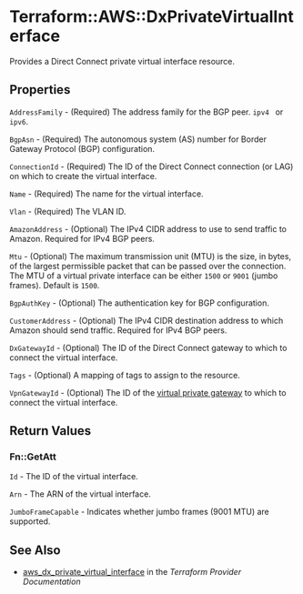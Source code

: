 # Terraform::AWS::DxPrivateVirtualInterface

Provides a Direct Connect private virtual interface resource.

## Properties

`AddressFamily` - (Required) The address family for the BGP peer. `ipv4 ` or `ipv6`.

`BgpAsn` - (Required) The autonomous system (AS) number for Border Gateway Protocol (BGP) configuration.

`ConnectionId` - (Required) The ID of the Direct Connect connection (or LAG) on which to create the virtual interface.

`Name` - (Required) The name for the virtual interface.

`Vlan` - (Required) The VLAN ID.

`AmazonAddress` - (Optional) The IPv4 CIDR address to use to send traffic to Amazon. Required for IPv4 BGP peers.

`Mtu` - (Optional) The maximum transmission unit (MTU) is the size, in bytes, of the largest permissible packet that can be passed over the connection. The MTU of a virtual private interface can be either `1500` or `9001` (jumbo frames). Default is `1500`.

`BgpAuthKey` - (Optional) The authentication key for BGP configuration.

`CustomerAddress` - (Optional) The IPv4 CIDR destination address to which Amazon should send traffic. Required for IPv4 BGP peers.

`DxGatewayId` - (Optional) The ID of the Direct Connect gateway to which to connect the virtual interface.

`Tags` - (Optional) A mapping of tags to assign to the resource.

`VpnGatewayId` - (Optional) The ID of the [virtual private gateway](vpn_gateway.html) to which to connect the virtual interface.


## Return Values

### Fn::GetAtt

`Id` - The ID of the virtual interface.

`Arn` - The ARN of the virtual interface.

`JumboFrameCapable` - Indicates whether jumbo frames (9001 MTU) are supported.

## See Also

* [aws_dx_private_virtual_interface](https://www.terraform.io/docs/providers/aws/r/dx_private_virtual_interface.html) in the _Terraform Provider Documentation_